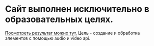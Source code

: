 # Сайт выполнен исключительно в образовательных целях.
[Посмотреть результат можно тут.](https://antondanko.github.io/tunes/)
Цель - создание и обработка элементов с помощью audio и video api.
